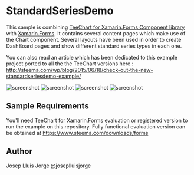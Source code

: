 StandardSeriesDemo
==================

This sample is combining [TeeChart for Xamarin.Forms Component library](https://www.steema.com/product/forms) with [Xamarin.Forms](https://www.xamarin.com/forms). 
It contains several content pages which make use of the Chart component. Several layouts have been used in order to create DashBoard pages and show different standard series types in each one.

You can also read an article which has been dedicated to this example project ported to all the the TeeChart versions here :
http://steema.com/wp/blog/2015/06/18/check-out-the-new-standardseriesdemo-example/

![screenshot](https://github.com/Steema/teechart-xamarin-forms-samples/tree/master/StandardSeriesDemo/Screenshots/StandardSeriesDemo1.PNG "Xamarin.Forms")
![screenshot](https://github.com/Steema/teechart-xamarin-forms-samples/tree/master/StandardSeriesDemo/Screenshots/StandardSeriesDemo2.PNG.png "Xamarin.Forms")
![screenshot](https://github.com/Steema/teechart-xamarin-forms-samples/tree/master/StandardSeriesDemo/Screenshots/StandardSeriesDemo3.PNG "Xamarin.Forms")
![screenshot](https://github.com/Steema/teechart-xamarin-forms-samples/tree/master/StandardSeriesDemo/Screenshots/StandardSeriesDemo4.PNG.png "Xamarin.Forms")

## Sample Requirements

You'll need TeeChart for Xamarin.Forms evaluation or registered version to run the example on this repository. Fully functional evaluation version can be obtained at https://www.steema.com/downloads/forms


Author
------
Josep Lluis Jorge
@joseplluisjorge